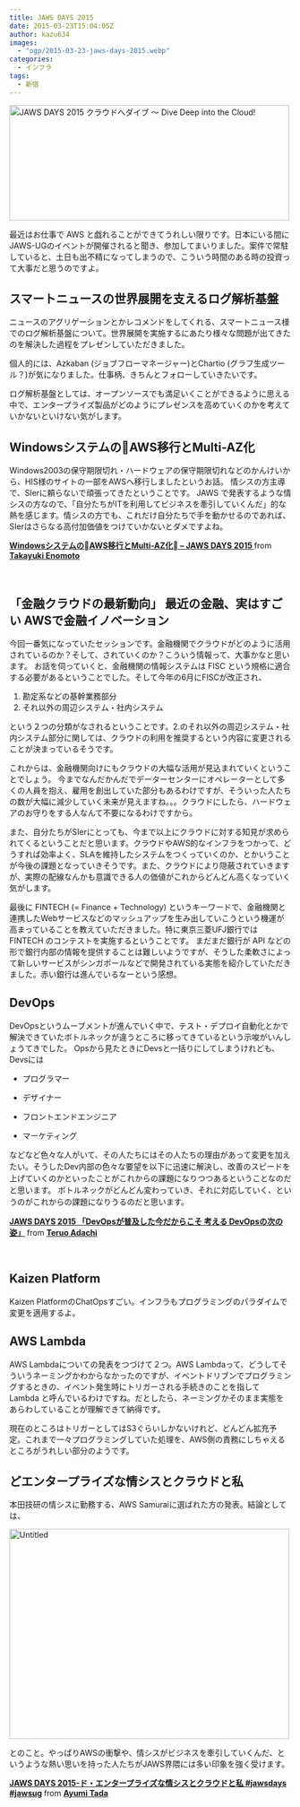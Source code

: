 ```yaml
---
title: JAWS DAYS 2015
date: 2015-03-23T15:04:05Z
author: kazu634
images:
  - "ogp/2015-03-23-jaws-days-2015.webp"
categories:
  - インフラ
tags:
  - 新宿
---
```

<a href="https://www.flickr.com/photos/42332031@N02/16280416194" onclick="__gaTracker('send', 'event', 'outbound-article', 'https://www.flickr.com/photos/42332031@N02/16280416194', '');" title="JAWS DAYS 2015 クラウドへダイブ 〜 Dive Deep into the Cloud! by Kazuhiro MUSASHI, on Flickr"><img class=" aligncenter" src="https://farm8.staticflickr.com/7585/16280416194_01f08cf7ff.jpg" alt="JAWS DAYS 2015 クラウドへダイブ 〜 Dive Deep into the Cloud!" width="500" height="206" /></a>

最近はお仕事で AWS と戯れることができてうれしい限りです。日本にいる間にJAWS-UGのイベントが開催されると聞き、参加してまいりました。案件で常駐していると、土日も出不精になってしまうので、こういう時間のある時の投資って大事だと思うのですよ。

<!--more-->

## スマートニュースの世界展開を支えるログ解析基盤

ニュースのアグリゲーションとかレコメンドをしてくれる、スマートニュース様でのログ解析基盤について。世界展開を実施するにあたり様々な問題が出てきたのを解決した過程をプレゼンしていただきました。

個人的には、Azkaban (ジョブフローマネージャー)とChartio (グラフ生成ツール？)が気になりました。仕事柄、きちんとフォローしていきたいです。

ログ解析基盤としては、オープンソースでも満足いくことができるように思える中で、エンタープライズ製品がどのようにプレゼンスを高めていくのかを考えていかないといけない気がします。



## WindowsシステムのAWS移行とMulti-AZ化

Windows2003の保守期限切れ・ハードウェアの保守期限切れなどのかんけいから、HIS様のサイトの一部をAWSへ移行しましたというお話。 情シスの方主導で、SIerに頼らないで頑張ってきたということです。 JAWS で発表するような情シスの方なので、「自分たちがITを利用してビジネスを牽引していくんだ」的な熱を感じます。情シスの方でも、これだけ自分たちで手を動かせるのであれば、SIerはさらなる高付加価値をつけていかないとダメですよね。



<div style="margin-bottom: 5px;">
<strong> <a title="WindowsシステムのAWS移行とMulti-AZ化 - JAWS DAYS 2015 " href="//www.slideshare.net/takayukienomoto965/jaws-days-2015" target="_blank">WindowsシステムのAWS移行とMulti-AZ化 &#8211; JAWS DAYS 2015 </a> </strong> from <strong><a href="//www.slideshare.net/takayukienomoto965" target="_blank">Takayuki Enomoto</a></strong>
</div>

&nbsp;

## 「金融クラウドの最新動向」 最近の金融、実はすごい AWSで金融イノベーション

今回一番気になっていたセッションです。金融機関でクラウドがどのように活用されているのか？そして、されていくのか？こういう情報って、大事かなと思います。 お話を伺っていくと、金融機関の情報システムは FISC という規格に適合する必要があるということでした。そして今年の6月にFISCが改正され、

  1. 勘定系などの基幹業務部分
  2. それ以外の周辺システム・社内システム

という２つの分類がなされるということです。2.のそれ以外の周辺システム・社内システム部分に関しては、クラウドの利用を推奨するという内容に変更されることが決まっているそうです。

これからは、金融機関向けにもクラウドの大幅な活用が見込まれていくということでしょう。 今までなんだかんだでデーターセンターにオペレーターとして多くの人員を抱え、雇用を創出していた部分もあるわけですが、そういった人たちの数が大幅に減少していく未来が見えますね。。。クラウドにしたら、ハードウェアのお守りをする人なんて不要になるわけですから。

また、自分たちがSIerにとっても、今まで以上にクラウドに対する知見が求められてくるということだと思います。クラウドやAWS的なインフラをつかって、どうすれば効率よく、SLAを維持したシステムをつくっていくのか、とかいうことが今後の課題となっていきそうです。また、クラウドにより隠蔽されていきますが、実際の配線なんかも意識できる人の価値がこれからどんどん高くなっていく気がします。

最後に FINTECH (= Finance + Technology) というキーワードで、金融機関と連携したWebサービスなどのマッシュアップを生み出していこうという機運が高まっていることを教えていただきました。特に東京三菱UFJ銀行では FINTECH のコンテストを実施するということです。 まだまだ銀行が API などの形で銀行内部の情報を提供することは難しいようですが、そうした柔軟さによって新しいサービスがシンガポールなどで開発されている実態を紹介していただきました。赤い銀行は進んでいるなーという感想。

## DevOps

DevOpsというムーブメントが進んでいく中で、テスト・デプロイ自動化とかで解決できていたボトルネックが違うところに移ってきているという示唆がいんしょうてきでした。 Opsから見たときにDevsと一括りにしてしまうけれども、Devsには

  * プログラマー

  * デザイナー

  * フロントエンドエンジニア

  * マーケティング

<span style="line-height: 1.5;">などなど色々な人がいて、その人たちにはその人たちの理由があって変更を加えたい。そうしたDev内部の色々な要望を以下に迅速に解決し、改善のスピードを上げていくのかといったことがこれからの課題になりつつあるということなのだと思います。 ボトルネックがどんどん変わっていき、それに対応していく、というのがこれからの課題になりうるのだと思います。 </span>



<div style="margin-bottom: 5px;">
<strong> <a title="JAWS DAYS 2015 「DevOpsが普及した今だからこそ 考える DevOpsの次の姿」" href="//www.slideshare.net/interu07/jaws-days-2015-devops-devops" target="_blank">JAWS DAYS 2015 「DevOpsが普及した今だからこそ 考える DevOpsの次の姿」</a> </strong> from <strong><a href="//www.slideshare.net/interu07" target="_blank">Teruo Adachi</a></strong>
</div>

&nbsp;

## Kaizen Platform

Kaizen PlatformのChatOpsすごい。インフラもプログラミングのパラダイムで変更を適用するよ。

## AWS Lambda

AWS Lambdaについての発表をつづけて２つ。AWS Lambdaって、どうしてそういうネーミングかわからなかったのですが、イベントドリブンでプログラミングするときの、イベント発生時にトリガーされる手続きのことを指して Lambda と呼んでいるわけですね。だとしたら、ネーミングかそのまま実態をあらわしていることが理解できて納得です。

現在のところはトリガーとしてはS3ぐらいしかないけれど、どんどん拡充予定。これまで一々プログラミングしていた処理を、AWS側の責務にしちゃえるところがうれしい部分のようです。

## どエンタープライズな情シスとクラウドと私

本田技研の情シスに勤務する、AWS Samuraiに選ばれた方の発表。結論としては、

<a href="https://www.flickr.com/photos/42332031@N02/16704877290" onclick="__gaTracker('send', 'event', 'outbound-article', 'https://www.flickr.com/photos/42332031@N02/16704877290', '');" title="Untitled by Kazuhiro MUSASHI, on Flickr"><img class=" aligncenter" src="https://farm9.staticflickr.com/8698/16704877290_32560b4a8b.jpg" alt="Untitled" width="500" height="375" /></a>

とのこと。やっぱりAWSの衝撃や、情シスがビジネスを牽引していくんだ、というような熱い思いを持った人たちがJAWS界隈には多い印象を強く受けます。



<div style="margin-bottom: 5px;">
<strong> <a title="JAWS DAYS 2015-ド・エンタープライズな情シスとクラウドと私 #jawsdays #jawsug" href="//www.slideshare.net/ayumitada126/jawsdays2015-ayumi-upload" target="_blank">JAWS DAYS 2015-ド・エンタープライズな情シスとクラウドと私 #jawsdays #jawsug</a> </strong> from <strong><a href="//www.slideshare.net/ayumitada126" target="_blank">Ayumi Tada</a></strong>
</div>
